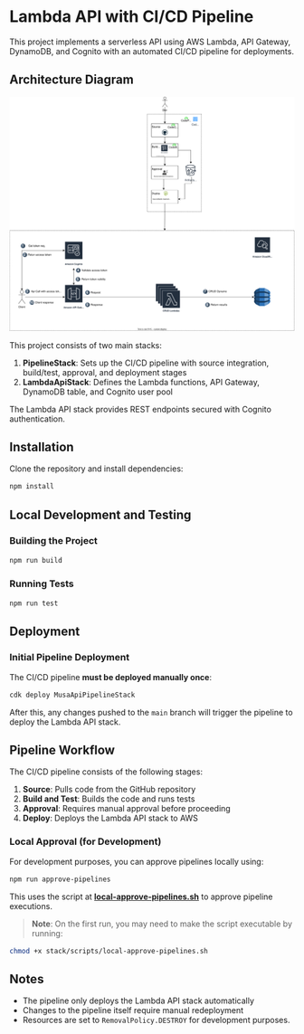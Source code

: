 # Lambda API with CI/CD Pipeline

This project implements a serverless API using AWS Lambda, API Gateway, DynamoDB, and Cognito with an automated CI/CD pipeline for deployments.

## Architecture Diagram

<img src="docs/architecture_diagram.svg" alt="Architecture Diagram" width="1000" />

This project consists of two main stacks:

1. **PipelineStack**: Sets up the CI/CD pipeline with source integration, build/test, approval, and deployment stages
2. **LambdaApiStack**: Defines the Lambda functions, API Gateway, DynamoDB table, and Cognito user pool

The Lambda API stack provides REST endpoints secured with Cognito authentication.

## Installation

Clone the repository and install dependencies:

```bash
npm install
```

## Local Development and Testing

### Building the Project

```bash
npm run build
```

### Running Tests

```bash
npm run test
```

## Deployment

### Initial Pipeline Deployment

The CI/CD pipeline **must be deployed manually once**:

```bash
cdk deploy MusaApiPipelineStack
```

After this, any changes pushed to the `main` branch will trigger the pipeline to deploy the Lambda API stack.

## Pipeline Workflow

The CI/CD pipeline consists of the following stages:

1. **Source**: Pulls code from the GitHub repository
2. **Build and Test**: Builds the code and runs tests
3. **Approval**: Requires manual approval before proceeding
4. **Deploy**: Deploys the Lambda API stack to AWS

### Local Approval (for Development)

For development purposes, you can approve pipelines locally using:

```bash
npm run approve-pipelines
```

This uses the script at **[local-approve-pipelines.sh](./stack/scripts/local-approve-pipelines.sh)** to approve pipeline executions.

> **Note**: On the first run, you may need to make the script executable by running:

```bash
chmod +x stack/scripts/local-approve-pipelines.sh
```

## Notes

- The pipeline only deploys the Lambda API stack automatically
- Changes to the pipeline itself require manual redeployment
- Resources are set to `RemovalPolicy.DESTROY` for development purposes.
